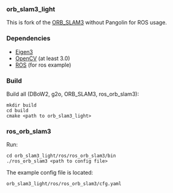 ### orb_slam3_light

This is fork of the [ORB_SLAM3](https://github.com/UZ-SLAMLab/ORB_SLAM3) without Pangolin for ROS usage.

### Dependencies

* [Eigen3](https://gitlab.com/libeigen/eigen/-/tags)
* [OpenCV](https://opencv.org) (at least 3.0)
* [ROS](http://wiki.ros.org/ROS/Installation) (for ros example)

### Build

Build all (DBoW2, g2o, ORB_SLAM3, ros_orb_slam3):
```
mkdir build
cd build
cmake <path to orb_slam3_light>
```

### ros_orb_slam3

Run:

```
cd orb_slam3_light/ros/ros_orb_slam3/bin
./ros_orb_slam3 <path to config file>
```

The example config file is located:
```
orb_slam3_light/ros/ros_orb_slam3/cfg.yaml
```
